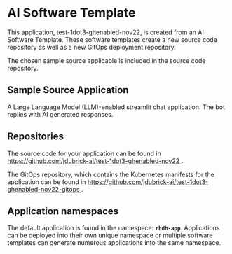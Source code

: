 # AI Software Template

This application, test-1dot3-ghenabled-nov22, is created from an AI Software Template. These software templates create a new source code repository as well as a new GitOps deployment repository.

The chosen sample source applicable is included in the source code repository.

## Sample Source Application

A Large Language Model (LLM)-enabled streamlit chat application. The bot replies with AI generated responses.

## Repositories

The source code for your application can be found in [https://github.com/jdubrick-ai/test-1dot3-ghenabled-nov22 ](https://github.com/jdubrick-ai/test-1dot3-ghenabled-nov22 ).
 
The GitOps repository, which contains the Kubernetes manifests for the application can be found in 
[https://github.com/jdubrick-ai/test-1dot3-ghenabled-nov22-gitops ](https://github.com/jdubrick-ai/test-1dot3-ghenabled-nov22-gitops ). 

## Application namespaces 

The default application is found in the namespace: **`rhdh-app`**. Applications can be deployed into their own unique namespace or multiple software templates can generate numerous applications into the same namespace.
